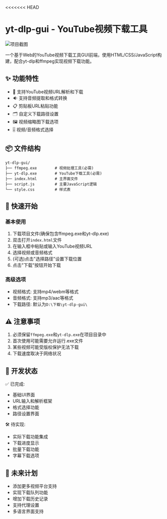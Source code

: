 <<<<<<< HEAD
# yt-dlp-gui - YouTube视频下载工具

![项目截图](https://via.placeholder.com/800x500?text=yt-dlp-gui+界面截图)

一个基于Web的YouTube视频下载工具GUI前端，使用HTML/CSS/JavaScript构建，配合yt-dlp和ffmpeg实现视频下载功能。

## ✨ 功能特性

- 🎥 支持YouTube视频URL解析和下载
- 🔉 支持音频提取和格式转换
- 📋 剪贴板URL粘贴功能
- 🗂️ 自定义下载路径设置
- 🖼️ 视频缩略图下载选项
- 🎚️ 视频/音频格式选择

## 📦 文件结构

```
yt-dlp-gui/
├── ffmpeg.exe        # 视频处理工具(必需)
├── yt-dlp.exe        # YouTube下载工具(必需)
├── index.html        # 主界面文件
├── script.js         # 主要JavaScript逻辑
└── style.css         # 样式表
```

## 🚀 快速开始

### 基本使用

1. 下载项目文件(确保包含ffmpeg.exe和yt-dlp.exe)
2. 双击打开`index.html`文件
3. 在输入框中粘贴或输入YouTube视频URL
4. 选择视频或音频格式
5. (可选)点击"选择路径"设置下载位置
6. 点击"下载"按钮开始下载

### 高级选项

- 视频格式: 支持mp4/webm等格式
- 音频格式: 支持mp3/aac等格式
- 下载路径: 默认为`D:\下载\yt-dlp-gui\`

## ⚠️ 注意事项

1. 必须保留`ffmpeg.exe`和`yt-dlp.exe`在项目目录中
2. 首次使用可能需要允许运行.exe文件
3. 某些视频可能受版权保护无法下载
4. 下载速度取决于网络状况

## 🔧 开发状态

✅ 已完成:
- 基础UI界面
- URL输入和解析框架
- 格式选择功能
- 路径设置界面

🛠️ 待实现:
- 实际下载功能集成
- 下载进度显示
- 批量下载功能
- 字幕下载选项

## 🌟 未来计划

- 添加更多视频平台支持
- 实现下载队列功能
- 增加下载历史记录
- 支持代理设置
- 多语言界面支持



